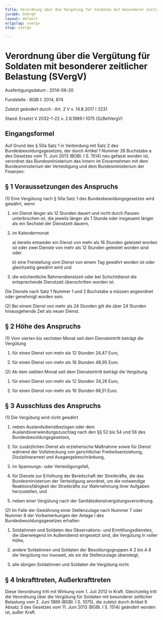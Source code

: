 ```yaml
---
Title: Verordnung über die Vergütung für Soldaten mit besonderer zeitlicher Belastung
jurabk: SVergV
layout: default
origslug: svergv
slug: svergv

---
```


# Verordnung über die Vergütung für Soldaten mit besonderer zeitlicher Belastung (SVergV)

Ausfertigungsdatum
:   2014-06-20

Fundstelle
:   BGBl I: 2014, 874

Zuletzt geändert durch
:   Art. 2 V v. 14.8.2017 I 3231

Stand: Ersetzt V 2032-1-22 v. 2.6.1989 I 1075 (SzBelVergV)

## Eingangsformel

Auf Grund des § 50a Satz 1 in Verbindung mit Satz 2 des
Bundesbesoldungsgesetzes, der durch Artikel 1 Nummer 26 Buchstabe a
des Gesetzes vom 11. Juni 2013 (BGBl. I S. 1514) neu gefasst worden
ist, verordnet das Bundesministerium des Innern im Einvernehmen mit
dem Bundesministerium der Verteidigung und dem Bundesministerium der
Finanzen:


## § 1 Voraussetzungen des Anspruchs

(1) Eine Vergütung nach § 50a Satz 1 des Bundesbesoldungsgesetzes wird
gewährt, wenn

1.  ein Dienst länger als 12 Stunden dauert und nicht durch Pausen
    unterbrochen ist, die jeweils länger als 1 Stunde oder insgesamt
    länger als ein Sechstel der Dienstzeit dauern,


2.  im Kalendermonat

    a)  bereits entweder ein Dienst von mehr als 16 Stunden geleistet worden
        ist oder zwei Dienste von mehr als 12 Stunden geleistet worden sind
        oder


    b)  eine Freistellung vom Dienst von einem Tag gewährt worden ist oder
        gleichzeitig gewährt wird und





3.  die wöchentliche Rahmendienstzeit oder bei Schichtdienst die
    entsprechende Dienstzeit überschritten worden ist.



Die Dienste nach Satz 1 Nummer 1 und 2 Buchstabe a müssen angeordnet
oder genehmigt worden sein.

(2) Bei einem Dienst von mehr als 24 Stunden gilt die über 24 Stunden
hinausgehende Zeit als neuer Dienst.


## § 2 Höhe des Anspruchs

(1) Vom vierten bis sechsten Monat seit dem Diensteintritt beträgt die
Vergütung

1.  für einen Dienst von mehr als 12 Stunden 24,47 Euro,


2.  für einen Dienst von mehr als 16 Stunden 48,95 Euro.




(2) Ab dem siebten Monat seit dem Diensteintritt beträgt die Vergütung

1.  für einen Dienst von mehr als 12 Stunden 34,26 Euro,


2.  für einen Dienst von mehr als 16 Stunden 68,51 Euro.





## § 3 Ausschluss des Anspruchs

(1) Die Vergütung wird nicht gewährt

1.  neben Auslandsdienstbezügen oder dem Auslandsverwendungszuschlag nach
    den §§ 52 bis 54 und 56 des Bundesbesoldungsgesetzes,


2.  für zusätzlichen Dienst als erzieherische Maßnahme sowie für Dienst
    während der Vollstreckung von gerichtlicher Freiheitsentziehung,
    Disziplinararrest und Ausgangsbeschränkung,


3.  im Spannungs- oder Verteidigungsfall,


4.  für Dienste zur Erhöhung der Bereitschaft der Streitkräfte, die das
    Bundesministerium der Verteidigung anordnet, um die notwendige
    Reaktionsfähigkeit der Streitkräfte zur Wahrnehmung ihrer Aufgaben
    herzustellen, und


5.  neben einer Vergütung nach der Sanitätsdienstvergütungsverordnung.




(2) Im Falle der Gewährung einer Stellenzulage nach Nummer 7 oder
Nummer 8 der Vorbemerkungen der Anlage I des Bundesbesoldungsgesetzes
erhalten

1.  Soldatinnen und Soldaten des Observations- und Ermittlungsdienstes,
    die überwiegend im Außendienst eingesetzt sind, die Vergütung in
    voller Höhe,


2.  andere Soldatinnen und Soldaten der Besoldungsgruppen A 2 bis A 8 die
    Vergütung nur insoweit, als sie die Stellenzulage übersteigt,


3.  alle übrigen Soldatinnen und Soldaten die Vergütung nicht.





## § 4 Inkrafttreten, Außerkrafttreten

Diese Verordnung tritt mit Wirkung vom 1. Juli 2012 in Kraft.
Gleichzeitig tritt die Verordnung über die Vergütung für Soldaten mit
besonderer zeitlicher Belastung vom 2. Juni 1989 (BGBl. I S. 1075),
die zuletzt durch Artikel 9 Absatz 3 des Gesetzes vom 11. Juni 2013
(BGBl. I S. 1514) geändert worden ist, außer Kraft.

